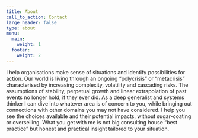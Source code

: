 ```yaml
---
title: About
call_to_action: Contact
large_header: false
type: about
menu:
  main:
    weight: 1
  footer:
    weight: 2
---
```


I help organisations make sense of situations and identify possibilities for action. Our world is living through an ongoing “polycrisis” or “metacrisis” characterised by increasing complexity, volatility and cascading risks. The assumptions of stability, perpetual growth and linear extrapolation of past events no longer hold, if they ever did. As a deep generalist and systems thinker I can dive into whatever area is of concern to you, while bringing out connections with other domains you may not have considered. I help you see the choices available and their potential impacts, without sugar-coating or overselling. What you get with me is not big consulting house “best practice” but honest and practical insight tailored to your situation.
